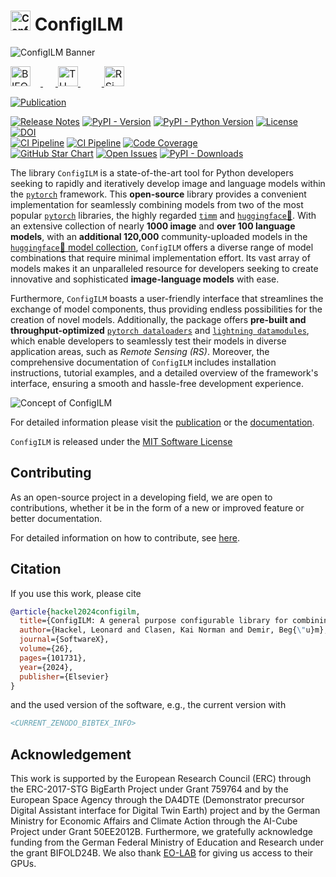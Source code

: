 # <img src="https://raw.githubusercontent.com/wiki/lhackel-tub/ConfigILM/static/imgs/logo_ConfigILM.png" style="font-size: 1rem; height: 2em; width: auto" alt="ConfigILM Logo"/> ConfigILM

![ConfigILM Banner](https://raw.githubusercontent.com/wiki/lhackel-tub/ConfigILM/static/imgs/ConfigILM_v1.png)

<a href="https://bifold.berlin/"><img src="https://raw.githubusercontent.com/wiki/lhackel-tub/ConfigILM/static/imgs/BIFOLD_Logo_farbig.png" style="font-size: 1rem; height: 2em; width: auto; margin-right: 1em" alt="BIFOLD Logo"/>
<img height="2em" hspace="10em"/>
<a href="https://www.tu.berlin/"><img src="https://raw.githubusercontent.com/wiki/lhackel-tub/ConfigILM/static/imgs/tu-berlin-logo-long-red.svg" style="font-size: 1rem; height: 2em; width: auto" alt="TU Berlin Logo"/>
<img height="2em" hspace="17em"/>
<a href="https://rsim.berlin/"><img src="https://raw.githubusercontent.com/wiki/lhackel-tub/ConfigILM/static/imgs/RSiM_Logo_1.png" style="font-size: 1rem; height: 2em; width: auto" alt="RSiM Logo"/>


[![Publication](https://img.shields.io/badge/Publication%20freely%20available%20on-Elsevier/SoftwareX-red.svg)](https://opensource.org/licenses/mit-0)


[![Release Notes](https://img.shields.io/github/release/lhackel-tub/ConfigILM)](https://github.com/lhackel-tub/ConfigILM/releases)
[![PyPI - Version](https://img.shields.io/pypi/v/configilm)](https://pypi.org/project/configilm/)
[![PyPI - Python Version](https://img.shields.io/pypi/pyversions/configilm)](https://pypi.org/project/configilm/)
[![License](https://img.shields.io/badge/License-MIT-blue.svg)](https://opensource.org/licenses/mit-0)
[![DOI](<CURRENT_ZENODO_BADGE>)](<CURRENT_ZENODO_LINK>)  
[![CI Pipeline](https://github.com/lhackel-tub/ConfigILM/actions/workflows/run_tests.yml/badge.svg)](https://github.com/lhackel-tub/ConfigILM/actions/workflows/run_tests.yml)
[![CI Pipeline](https://github.com/lhackel-tub/ConfigILM/actions/workflows/build_docu.yml/badge.svg)](https://github.com/lhackel-tub/ConfigILM/actions/workflows/build_docu.yml)
[![Code Coverage](<COVERAGE_BADGE_LINK>)](./coverage.report)  
[![GitHub Star Chart](https://img.shields.io/github/stars/lhackel-tub/ConfigILM?style=social)](https://img.shields.io/github/stars/lhackel-tub/ConfigILM?style=social)
[![Open Issues](https://img.shields.io/github/issues-raw/lhackel-tub/ConfigILM)](https://github.com/lhackel-tub/ConfigILM/issues)
[![PyPI - Downloads](https://img.shields.io/pypi/dm/configilm)](https://pypi.org/project/configilm/)


<!-- introduction-start -->
The library `ConfigILM` is a state-of-the-art tool for Python developers seeking to rapidly and
iteratively develop image and language models within the [`pytorch`](https://pytorch.org/) framework.
This **open-source** library provides a convenient implementation for seamlessly combining models
from two of the most popular [`pytorch`](https://pytorch.org/) libraries,
the highly regarded [`timm`](https://github.com/rwightman/pytorch-image-models) and [`huggingface`🤗](https://huggingface.co/).
With an extensive collection of nearly **1000 image** and **over 100 language models**,
with an **additional 120,000** community-uploaded models in the [`huggingface`🤗 model collection](https://huggingface.co/models),
`ConfigILM` offers a diverse range of model combinations that require minimal implementation effort.
Its vast array of models makes it an unparalleled resource for developers seeking to create
innovative and sophisticated **image-language models** with ease.

Furthermore, `ConfigILM` boasts a user-friendly interface that streamlines the exchange of model components,
thus providing endless possibilities for the creation of novel models.
Additionally, the package offers **pre-built and throughput-optimized**
[`pytorch dataloaders`](https://pytorch.org/tutorials/beginner/basics/data_tutorial.html) and
[`lightning datamodules`](https://lightning.ai/docs/pytorch/latest/data/datamodule.html),
which enable developers to seamlessly test their models in diverse application areas, such as *Remote Sensing (RS)*.
Moreover, the comprehensive documentation of `ConfigILM` includes installation instructions,
tutorial examples, and a detailed overview of the framework's interface, ensuring a smooth and hassle-free development experience.

<!-- introduction-end -->

![Concept of ConfigILM](https://raw.githubusercontent.com/wiki/lhackel-tub/ConfigILM/static/imgs/ConfigILM-ILMType.VQA_CLASSIFICATION.png)

For detailed information please visit the [publication](https://www.sciencedirect.com/science/article/pii/S235271102400102X) or the [documentation](https://lhackel-tub.github.io/ConfigILM).

`ConfigILM` is released under the [MIT Software License](https://opensource.org/licenses/mit-0)

## Contributing

As an open-source project in a developing field, we are open to contributions, whether it be in the form of a new or improved feature or better documentation.

For detailed information on how to contribute, see [here](.github/CONTRIBUTING.md).


## Citation

<!-- citation-start -->
If you use this work, please cite

```bibtex
@article{hackel2024configilm,
  title={ConfigILM: A general purpose configurable library for combining image and language models for visual question answering},
  author={Hackel, Leonard and Clasen, Kai Norman and Demir, Beg{\"u}m},
  journal={SoftwareX},
  volume={26},
  pages={101731},
  year={2024},
  publisher={Elsevier}
}
```
and the used version of the software, e.g., the current version with
```bibtex
<CURRENT_ZENODO_BIBTEX_INFO>
```
<!-- citation-end -->

## Acknowledgement
This work is supported by the European Research Council (ERC) through the ERC-2017-STG
BigEarth Project under Grant 759764 and by the European Space Agency through the DA4DTE
(Demonstrator precursor Digital Assistant interface for Digital Twin Earth) project and
by the German Ministry for Economic Affairs and Climate Action through the AI-Cube
Project under Grant 50EE2012B. Furthermore, we gratefully acknowledge funding from the
German Federal Ministry of Education and Research under the grant BIFOLD24B.
We also thank [EO-LAB](https://eo-lab.org/en/) for giving us access to their GPUs.
